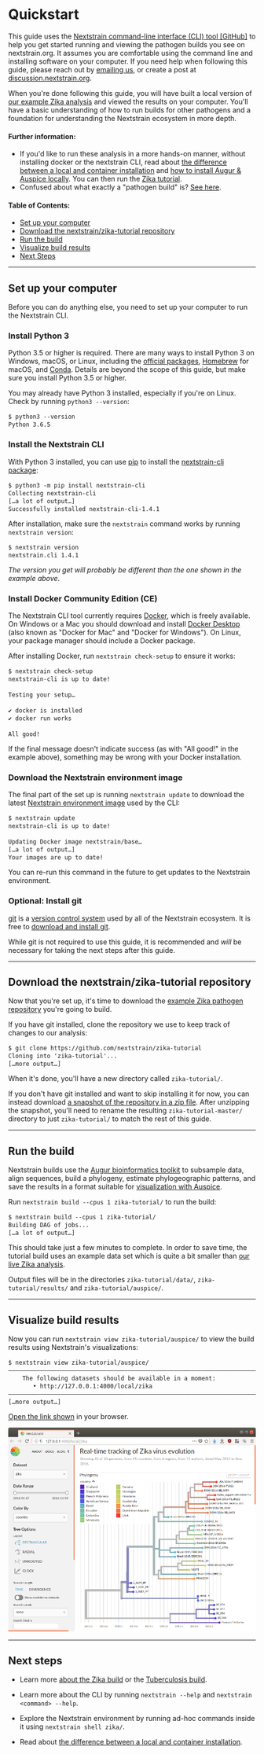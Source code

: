 # Quickstart

This guide uses the [Nextstrain command-line interface (CLI) tool [GitHub]](https://github.com/nextstrain/cli) to help you get started running and viewing the pathogen builds you see on nextstrain.org.
It assumes you are comfortable using the command line and installing software on your computer.
If you need help when following this guide, please reach out by [emailing us](mailto:hello@nextstrain.org?subject=Quickstart%20help), or create a post at [discussion.nextstrain.org](https://discussion.nextstrain.org).

When you're done following this guide, you will have built a local version of [our example Zika analysis](https://github.com/nextstrain/zika-tutorial) and viewed the results on your computer.
You'll have a basic understanding of how to run builds for other pathogens and a foundation for understanding the Nextstrain ecosystem in more depth.

#### Further information:
* If you'd like to run these analysis in a more hands-on manner, without installing docker or the nextstrain CLI, read about [the difference between a local and container installation](../guides/install/index) and [how to install Augur & Auspice locally](../guides/install/local-installation).
You can then run the [Zika tutorial](./zika).
* Confused about what exactly a "pathogen build" is? [See here](https://docs.nextstrain.org/projects/augur/en/latest/faq/what-is-a-build.html).


#### Table of Contents:
* [Set up your computer](#set-up-your-computer)
* [Download the nextstrain/zika-tutorial repository](#download-the-nextstrain-zika-tutorial-repository)
* [Run the build](#run-the-build)
* [Visualize build results](#visualize-build-results)
* [Next Steps](#next-steps)

---

## Set up your computer

Before you can do anything else, you need to set up your computer to run the Nextstrain CLI.

### Install Python 3

Python 3.5 or higher is required.
There are many ways to install Python 3 on Windows, macOS, or Linux, including the [official packages](https://www.python.org/downloads/), [Homebrew](https://brew.sh) for macOS, and [Conda](https://www.anaconda.com/distribution/).
Details are beyond the scope of this guide, but make sure you install Python 3.5 or higher.

You may already have Python 3 installed, especially if you're on Linux.  Check by running `python3 --version`:

    $ python3 --version
    Python 3.6.5

### Install the Nextstrain CLI

With Python 3 installed, you can use [pip](https://pip.pypa.io) to install the [nextstrain-cli package](https://pypi.org/project/nextstrain-cli):

    $ python3 -m pip install nextstrain-cli
    Collecting nextstrain-cli
    […a lot of output…]
    Successfully installed nextstrain-cli-1.4.1

After installation, make sure the `nextstrain` command works by running `nextstrain version`:

    $ nextstrain version
    nextstrain.cli 1.4.1

_The version you get will probably be different than the one shown in the
example above_.

### Install Docker Community Edition (CE)

The Nextstrain CLI tool currently requires [Docker](https://docker.com), which is freely available.
On Windows or a Mac you should download and install [Docker Desktop](https://www.docker.com/products/docker-desktop) (also known as "Docker for Mac" and "Docker for Windows").
On Linux, your package manager should include a Docker package.

After installing Docker, run `nextstrain check-setup` to ensure it works:

    $ nextstrain check-setup
    nextstrain-cli is up to date!

    Testing your setup…

    ✔ docker is installed
    ✔ docker run works

    All good!

If the final message doesn't indicate success (as with "All good!" in the example above), something may be wrong with your Docker installation.

### Download the Nextstrain environment image

The final part of the set up is running `nextstrain update` to download the latest [Nextstrain environment image](https://github.com/nextstrain/docker-base) used by the CLI:

    $ nextstrain update
    nextstrain-cli is up to date!

    Updating Docker image nextstrain/base…
    […a lot of output…]
    Your images are up to date!

You can re-run this command in the future to get updates to the Nextstrain environment.

### Optional: Install git

[git](https://en.wikipedia.org/wiki/Git_(software)) is a [version control system](https://git-scm.com/book/en/v2/Getting-Started-About-Version-Control) used by all of the Nextstrain ecosystem.
It is free to [download and install git](https://git-scm.com/book/en/v2/Getting-Started-Installing-Git).

While git is not required to use this guide, it is recommended and _will_ be necessary for taking the next steps after this guide.

---
## Download the nextstrain/zika-tutorial repository

Now that you're set up, it's time to download the [example Zika pathogen repository](https://github.com/nextstrain/zika-tutorial) you're going to build.

If you have git installed, clone the repository we use to keep track of changes to our analysis:

    $ git clone https://github.com/nextstrain/zika-tutorial
    Cloning into 'zika-tutorial'...
    […more output…]

When it's done, you'll have a new directory called `zika-tutorial/`.

If you don't have git installed and want to skip installing it for now, you can instead download [a snapshot of the repository in a zip file](https://github.com/nextstrain/zika-tutorial/archive/master.zip).
After unzipping the snapshot, you'll need to rename the resulting `zika-tutorial-master/` directory to just `zika-tutorial/` to match the rest of this guide.

---
## Run the build

Nextstrain builds use the [Augur bioinformatics toolkit](https://docs.nextstrain.org/projects/augur/en/latest/index.html) to subsample data, align sequences, build a phylogeny, estimate phylogeographic patterns, and save the results in a format suitable for [visualization with Auspice](https://docs.nextstrain.org/projects/auspice/en/latest/).

Run `nextstrain build --cpus 1 zika-tutorial/` to run the build:

    $ nextstrain build --cpus 1 zika-tutorial/
    Building DAG of jobs...
    […a lot of output…]

This should take just a few minutes to complete.
In order to save time, the tutorial build uses an example data set which is quite a bit smaller than [our live Zika analysis](https://nextstrain.org/zika).

Output files will be in the directories `zika-tutorial/data/`, `zika-tutorial/results/` and `zika-tutorial/auspice/`.

---
## Visualize build results

Now you can run `nextstrain view zika-tutorial/auspice/` to view the build results using Nextstrain's visualizations:

    $ nextstrain view zika-tutorial/auspice/
    ——————————————————————————————————————————————————————————————————————————————
        The following datasets should be available in a moment:
           • http://127.0.0.1:4000/local/zika
    ——————————————————————————————————————————————————————————————————————————————
    […more output…]

[Open the link shown](http://127.0.0.1:4000/local/zika) in your browser.

![Screenshot of Zika example dataset viewed in Nextstrain](../images/zika_example.png)

---
## Next steps

* Learn more [about the Zika build](./zika) or the [Tuberculosis build](tb_tutorial).

* Learn more about the CLI by running `nextstrain --help` and `nextstrain <command> --help`.

* Explore the Nextstrain environment by running ad-hoc commands inside it using `nextstrain shell zika/`.

* Read about [the difference between a local and container installation](../guides/install/index).


